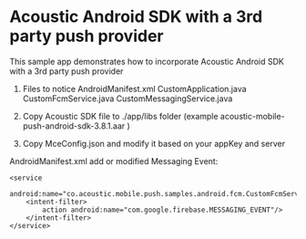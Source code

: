 Acoustic Android SDK with a 3rd party push provider
===================================================

This sample app demonstrates how to incorporate Acoustic Android SDK with a 3rd party push provider

1. Files to notice
	AndroidManifest.xml
	CustomApplication.java
	CustomFcmService.java
	CustomMessagingService.java

2. Copy Acoustic SDK file to ./app/libs folder (example acoustic-mobile-push-android-sdk-3.8.1.aar )
3. Copy MceConfig.json and modify it based on your appKey and server
 
AndroidManifest.xml add or modified Messaging Event:
```
<service
	android:name="co.acoustic.mobile.push.samples.android.fcm.CustomFcmService">
	<intent-filter>
		action android:name="com.google.firebase.MESSAGING_EVENT"/>
	</intent-filter>
</service>
```
